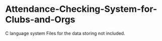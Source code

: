 # Attendance-Checking-System-for-Clubs-and-Orgs
C language system
Files for the data storing not included.

